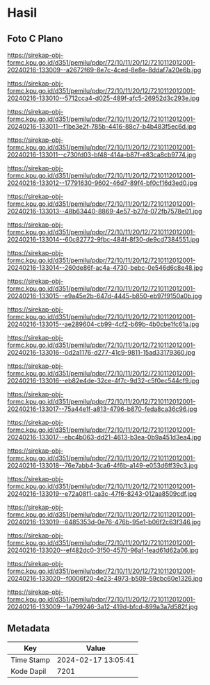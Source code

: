 # Hasil

## Foto C Plano

https://sirekap-obj-formc.kpu.go.id/d351/pemilu/pdpr/72/10/11/20/12/7210112012001-20240216-133009--a2672f69-8e7c-4ced-8e8e-8ddaf7a20e6b.jpg

https://sirekap-obj-formc.kpu.go.id/d351/pemilu/pdpr/72/10/11/20/12/7210112012001-20240216-133010--5712cca4-d025-489f-afc5-26952d3c293e.jpg

https://sirekap-obj-formc.kpu.go.id/d351/pemilu/pdpr/72/10/11/20/12/7210112012001-20240216-133011--f1be3e2f-785b-4416-88c7-b4b483f5ec6d.jpg

https://sirekap-obj-formc.kpu.go.id/d351/pemilu/pdpr/72/10/11/20/12/7210112012001-20240216-133011--c730fd03-bf48-414a-b87f-e83ca8cb9774.jpg

https://sirekap-obj-formc.kpu.go.id/d351/pemilu/pdpr/72/10/11/20/12/7210112012001-20240216-133012--17791630-9602-46d7-89f4-bf0cf16d3ed0.jpg

https://sirekap-obj-formc.kpu.go.id/d351/pemilu/pdpr/72/10/11/20/12/7210112012001-20240216-133013--48b63440-8869-4e57-b27d-072fb7578e01.jpg

https://sirekap-obj-formc.kpu.go.id/d351/pemilu/pdpr/72/10/11/20/12/7210112012001-20240216-133014--60c82772-9fbc-484f-8f30-de9cd7384551.jpg

https://sirekap-obj-formc.kpu.go.id/d351/pemilu/pdpr/72/10/11/20/12/7210112012001-20240216-133014--260de86f-ac4a-4730-bebc-0e546d6c8e48.jpg

https://sirekap-obj-formc.kpu.go.id/d351/pemilu/pdpr/72/10/11/20/12/7210112012001-20240216-133015--e9a45e2b-647d-4445-b850-eb97f9150a0b.jpg

https://sirekap-obj-formc.kpu.go.id/d351/pemilu/pdpr/72/10/11/20/12/7210112012001-20240216-133015--ae289604-cb99-4cf2-b69b-4b0cbe1fc61a.jpg

https://sirekap-obj-formc.kpu.go.id/d351/pemilu/pdpr/72/10/11/20/12/7210112012001-20240216-133016--0d2a1176-d277-41c9-9811-15ad33179360.jpg

https://sirekap-obj-formc.kpu.go.id/d351/pemilu/pdpr/72/10/11/20/12/7210112012001-20240216-133016--eb82e4de-32ce-4f7c-9d32-c5f0ec544cf9.jpg

https://sirekap-obj-formc.kpu.go.id/d351/pemilu/pdpr/72/10/11/20/12/7210112012001-20240216-133017--75a44e1f-a813-4796-b870-feda8ca36c96.jpg

https://sirekap-obj-formc.kpu.go.id/d351/pemilu/pdpr/72/10/11/20/12/7210112012001-20240216-133017--ebc4b063-dd21-4613-b3ea-0b9a451d3ea4.jpg

https://sirekap-obj-formc.kpu.go.id/d351/pemilu/pdpr/72/10/11/20/12/7210112012001-20240216-133018--76e7abb4-3ca6-4f6b-a149-e053d6ff39c3.jpg

https://sirekap-obj-formc.kpu.go.id/d351/pemilu/pdpr/72/10/11/20/12/7210112012001-20240216-133019--e72a08f1-ca3c-47f6-8243-012aa8509cdf.jpg

https://sirekap-obj-formc.kpu.go.id/d351/pemilu/pdpr/72/10/11/20/12/7210112012001-20240216-133019--6485353d-0e76-476b-95e1-b06f2c63f346.jpg

https://sirekap-obj-formc.kpu.go.id/d351/pemilu/pdpr/72/10/11/20/12/7210112012001-20240216-133020--ef482dc0-3f50-4570-96af-1ead61d62a06.jpg

https://sirekap-obj-formc.kpu.go.id/d351/pemilu/pdpr/72/10/11/20/12/7210112012001-20240216-133020--f0006f20-4e23-4973-b509-59cbc60e1326.jpg

https://sirekap-obj-formc.kpu.go.id/d351/pemilu/pdpr/72/10/11/20/12/7210112012001-20240216-133009--1a799246-3a12-419d-bfcd-899a3a7d582f.jpg


## Metadata

| Key        | Value               |
| ---------- | ------------------- |
| Time Stamp | 2024-02-17 13:05:41 |
| Kode Dapil | 7201                |



